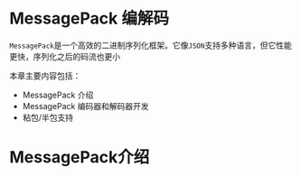 # MessagePack 编解码
`MessagePack`是一个高效的二进制序列化框架。它像`JSON`支持多种语言，但它性能更快，序列化之后的码流也更小

本章主要内容包括：
* MessagePack 介绍
* MessagePack 编码器和解码器开发
* 粘包/半包支持

# MessagePack介绍